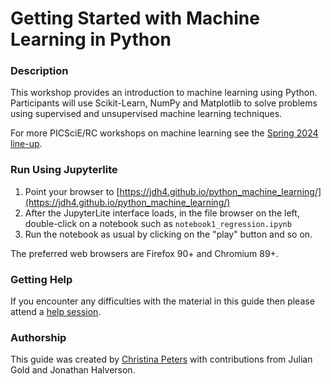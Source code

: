 # Getting Started with Machine Learning in Python

### Description

This workshop provides an introduction to machine learning using Python. Participants will use Scikit-Learn, NumPy and Matplotlib to solve problems using supervised and unsupervised machine learning techniques.

For more PICSciE/RC workshops on machine learning see the [Spring 2024 line-up](https://researchcomputing.princeton.edu/learn/workshops-live-training).

### Run Using Jupyterlite

1. Point your browser to [https://jdh4.github.io/python_machine_learning/](https://jdh4.github.io/python_machine_learning/)
2. After the JupyterLite interface loads, in the file browser on the left, double-click on a notebook such as `notebook1_regression.ipynb`
3. Run the notebook as usual by clicking on the "play" button and so on.

The preferred web browsers are Firefox 90+ and Chromium 89+.

### Getting Help

If you encounter any difficulties with the material in this guide then please attend a <a href="https://researchcomputing.princeton.edu/education/help-sessions">help session</a>.

### Authorship

This guide was created by [Christina Peters](https://catalog.saintmarys.edu/faculty/) with contributions from Julian Gold and Jonathan Halverson.
